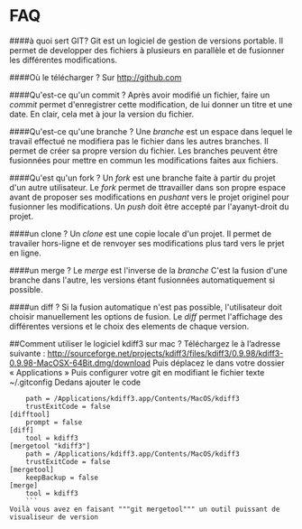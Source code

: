 FAQ
=====

####à quoi sert GIT?
Git est un logiciel de gestion de versions portable. Il permet de developper des fichiers à plusieurs en parallèle et de fusionner les différentes modifications.

####Où le télécharger ?
Sur http://github.com

####Qu'est-ce qu'un commit ?
Après avoir modifié un fichier, faire un *commit* permet d'enregistrer cette modification, de lui donner un titre et une date. En clair, cela met à jour la version du fichier.

####Qu'est-ce qu'une branche ?
Une *branche* est un espace dans lequel le travail effectué ne modifiera pas le fichier dans les autres branches. Il permet de créer sa propre version du fichier. Les branches peuvent être fusionnées pour mettre en commun les modifications faites aux fichiers.

####Qu'est qu'un fork ?
Un *fork* est une branche faite à partir du projet d'un autre utilisateur. Le *fork* permet de ttravailler dans son propre espace avant de proposer ses modifications en *pushant* vers le projet originel pour fusionner les modifications. Un *push* doit être accepté par l'ayanyt-droit du projet.

####un clone ?
Un *clone* est une copie locale d'un projet. Il permet de travailer hors-ligne et de renvoyer ses modifications plus tard vers le prjet en ligne.

####un merge ?
Le *merge* est l'inverse de la *branche* C'est la fusion d'une branche dans l'autre, les versions étant fusionnées automatiquement si possible. 

####un diff ?
Si la fusion automatique n'est pas possible, l'utilisateur doit choisir manuellement les options de fusion. Le *diff* permet l'affichage des différentes versions et le choix des elements de chaque version.

##Comment utiliser le logiciel kdiff3 sur mac ?
Téléchargez le à l’adresse suivante : http://sourceforge.net/projects/kdiff3/files/kdiff3/0.9.98/kdiff3-0.9.98-MacOSX-64Bit.dmg/download
Puis déplacez le dans votre dossier « Applications »
Puis configurer votre git en modifiant le fichier texte ~/.gitconfig
Dedans ajouter le code 

```[difftool "kdiff3"]
    path = /Applications/kdiff3.app/Contents/MacOS/kdiff3
    trustExitCode = false
[difftool]
    prompt = false
[diff]
    tool = kdiff3
[mergetool "kdiff3"]
    path = /Applications/kdiff3.app/Contents/MacOS/kdiff3
    trustExitCode = false
[mergetool]
    keepBackup = false
[merge]
    tool = kdiff3
    ```
Voilà vous avez en faisant """git mergetool""" un outil puissant de visualiseur de version
